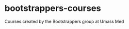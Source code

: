 bootstrappers-courses
=====================

Courses created by the Bootstrappers group at Umass Med  
